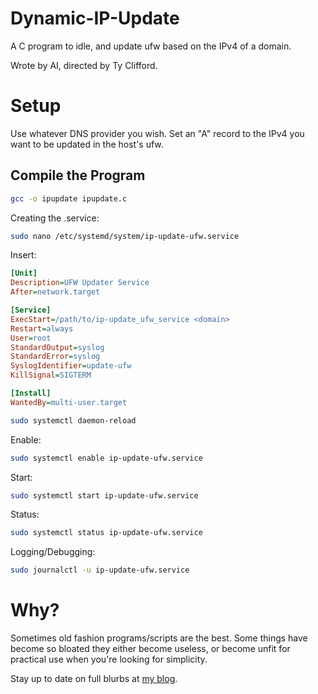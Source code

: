 # Dynamic-IP-Update
 A C program to idle, and update ufw based on the IPv4 of a domain.

 Wrote by AI, directed by Ty Clifford.

 # Setup

 Use whatever DNS provider you wish. Set an "A" record to the IPv4 you want to be updated in the host's ufw. 

 ## Compile the Program

```bash
gcc -o ipupdate ipupdate.c
```

Creating the .service:
```bash
sudo nano /etc/systemd/system/ip-update-ufw.service
```

Insert: 
```ini
[Unit]
Description=UFW Updater Service
After=network.target

[Service]
ExecStart=/path/to/ip-update_ufw_service <domain>
Restart=always
User=root
StandardOutput=syslog
StandardError=syslog
SyslogIdentifier=update-ufw
KillSignal=SIGTERM

[Install]
WantedBy=multi-user.target
```

```bash
sudo systemctl daemon-reload
```
Enable:
```bash
sudo systemctl enable ip-update-ufw.service
```

Start:
```bash
sudo systemctl start ip-update-ufw.service
```

Status:
```bash
sudo systemctl status ip-update-ufw.service
```

Logging/Debugging:
```bash
sudo journalctl -u ip-update-ufw.service
```

# Why?
Sometimes old fashion programs/scripts are the best. Some things have become so bloated they either become useless, or become unfit for practical use when you're looking for simplicity. 

Stay up to date on full blurbs at [my blog](https://isnick.net). 